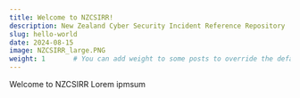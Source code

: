 ```yaml
---
title: Welcome to NZCSIRR!
description: New Zealand Cyber Security Incident Reference Repository
slug: hello-world
date: 2024-08-15
image: NZCSIRR_large.PNG
weight: 1       # You can add weight to some posts to override the default sorting (date descending)
---
```


Welcome to NZCSIRR 
Lorem ipmsum
